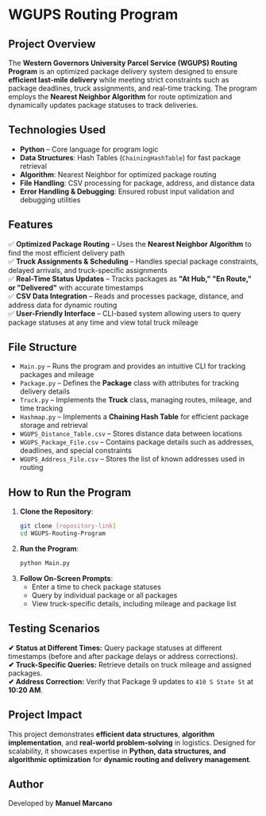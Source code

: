 # WGUPS Routing Program

## Project Overview
The **Western Governors University Parcel Service (WGUPS) Routing Program** is an optimized package delivery system designed to ensure **efficient last-mile delivery** while meeting strict constraints such as package deadlines, truck assignments, and real-time tracking. The program employs the **Nearest Neighbor Algorithm** for route optimization and dynamically updates package statuses to track deliveries.

## Technologies Used
- **Python** – Core language for program logic
- **Data Structures**: Hash Tables (`ChainingHashTable`) for fast package retrieval
- **Algorithm**: Nearest Neighbor for optimized package routing
- **File Handling**: CSV processing for package, address, and distance data
- **Error Handling & Debugging**: Ensured robust input validation and debugging utilities

## Features
✅ **Optimized Package Routing** – Uses the **Nearest Neighbor Algorithm** to find the most efficient delivery path  
✅ **Truck Assignments & Scheduling** – Handles special package constraints, delayed arrivals, and truck-specific assignments  
✅ **Real-Time Status Updates** – Tracks packages as **"At Hub," "En Route," or "Delivered"** with accurate timestamps  
✅ **CSV Data Integration** – Reads and processes package, distance, and address data for dynamic routing  
✅ **User-Friendly Interface** – CLI-based system allowing users to query package statuses at any time and view total truck mileage

## File Structure
- `Main.py` – Runs the program and provides an intuitive CLI for tracking packages and mileage
- `Package.py` – Defines the **Package** class with attributes for tracking delivery details
- `Truck.py` – Implements the **Truck** class, managing routes, mileage, and time tracking
- `Hashmap.py` – Implements a **Chaining Hash Table** for efficient package storage and retrieval
- `WGUPS_Distance_Table.csv` – Stores distance data between locations
- `WGUPS_Package_File.csv` – Contains package details such as addresses, deadlines, and special constraints
- `WGUPS_Address_File.csv` – Stores the list of known addresses used in routing

## How to Run the Program
1. **Clone the Repository**:
   ```sh
   git clone [repository-link]
   cd WGUPS-Routing-Program
   ```
2. **Run the Program**:
   ```sh
   python Main.py
   ```
3. **Follow On-Screen Prompts**:
   - Enter a time to check package statuses
   - Query by individual package or all packages
   - View truck-specific details, including mileage and package list

## Testing Scenarios
**✔ Status at Different Times:** Query package statuses at different timestamps (before and after package delays or address corrections).  
**✔ Truck-Specific Queries:** Retrieve details on truck mileage and assigned packages.  
**✔ Address Correction:** Verify that Package 9 updates to `410 S State St` at **10:20 AM**.

## Project Impact
This project demonstrates **efficient data structures**, **algorithm implementation**, and **real-world problem-solving** in logistics. Designed for scalability, it showcases expertise in **Python, data structures, and algorithmic optimization** for **dynamic routing and delivery management**.

## Author
Developed by **Manuel Marcano**
